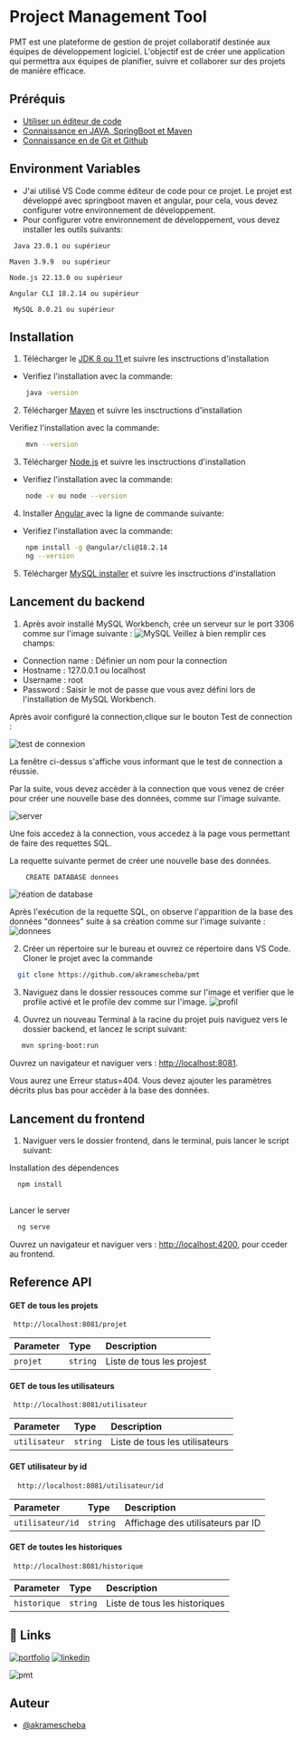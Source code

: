 
# Project Management Tool

PMT est une plateforme de gestion de projet collaboratif destinée aux équipes de développement logiciel. L'objectif est de créer une application qui permettra aux équipes de planifier, suivre et collaborer sur des projets de manière efficace.


## Préréquis

 - [Utiliser un éditeur de code](https://code.visualstudio.com/)
 - [Connaissance en JAVA, SpringBoot et Maven ](./)
 - [Connaissance en de Git et Github](./)


## Environment Variables

- J'ai utilisé VS Code comme éditeur de code pour ce projet. Le projet est développé avec springboot maven et angular, pour cela, vous devez configurer votre environnement de développement.
- Pour configurer votre environnement de développement, vous devez installer les outils suivants:

` Java 23.0.1 ou supérieur`

`Maven 3.9.9  ou supérieur`

`Node.js 22.13.0 ou supérieur`

`Angular CLI 18.2.14 ou supérieur`

` MySQL 8.0.21 ou supérieur`


## Installation

1. Télécharger  le [ JDK 8 ou 11 ](  https://www.oracle.com/java/technologies/downloads/) et suivre les insctructions d'installation

- Verifiez l'installation avec la commande: 

```bash
    java -version
```
2. Télécharger [ Maven](https://maven.apache.org/install.html) et suivre les insctructions d'installation

Verifiez l'installation avec la commande: 

```bash
    mvn --version
```
3. Télécharger [Node.js](https://nodejs.org/en/download/) et suivre les insctructions d'installation

- Verifiez l'installation avec la commande: 

```bash
    node -v ou node --version
```
4. Installer [Angular ](https://angular.dev/installation) avec la ligne de commande suivante:
- Verifiez l'installation avec la commande: 

```bash
    npm install -g @angular/cli@18.2.14
    ng --version
```

5. Télécharger [MySQL installer](https://dev.mysql.com/downloads/installe) et suivre les insctructions d'installation


## Lancement du backend

1. Après avoir installé MySQL Workbench, crée un serveur sur le port 3306 comme sur l'image suivante : 
![MySQL](https://github.com/user-attachments/assets/7e735cfd-fff5-4c0b-b7aa-658cc8520883)
Veillez à bien remplir ces champs:

- Connection name : Définier un nom pour la connection
- Hostname : 127.0.0.1 ou localhost
- Username : root
- Password : Saisir le mot de passe que vous avez défini lors de l'installation de MySQL Workbench.

Après avoir configuré la connection,clique sur le bouton Test de connection :

![test de connexion](https://github.com/user-attachments/assets/a650eeb6-5ea7-483d-a068-dad87a93e457)

La fenêtre ci-dessus s'affiche vous informant que le test de connection a réussie.

Par la suite, vous devez accèder à la connection que vous venez de créer pour créer une nouvelle base des données, comme sur l'image suivante.

![server](https://github.com/user-attachments/assets/3fb23178-27ff-42a1-86be-266379592df6)

Une fois accedez à la connection, vous accedez à la page vous permettant de faire des requettes SQL.

La requette suivante permet de créer une nouvelle base des données.


```bash
    CREATE DATABASE donnees  
```

![réation de database](https://github.com/user-attachments/assets/d670e76e-3d83-4f6b-9577-0f069f6605ab)

Après l'exécution de la requette SQL, on observe l'apparition de la base des données "donnees" suite à sa création comme sur l'image suivante :
![donnees](https://github.com/user-attachments/assets/e62b54b2-c095-4fe7-81ca-76886b213416)

2.  Créer un répertoire sur le bureau et ouvrez ce répertoire dans VS Code.
Cloner le projet avec la commande 


```bash
  git clone https://github.com/akramescheba/pmt
```
3. Naviguez dans le dossier ressouces comme sur l'image et verifier que le profile activé et le profile dev comme sur l'image.
![profil](https://github.com/user-attachments/assets/91e93c6d-cb0a-44a0-b812-100aac49ac44)

 4. Ouvrez un nouveau Terminal à la racine du projet puis naviguez vers le dossier backend, et lancez le script suivant:

```bash
   mvn spring-boot:run  
```
Ouvrez un navigateur et naviguer vers : [http://localhost:8081](http://localhost:8081). 

Vous aurez une Erreur status=404. Vous devez ajouter les paramètres décrits plus bas pour accèder à la base des données.

## Lancement du frontend

1. Naviguer vers le dossier frontend, dans le terminal, puis lancer le script suivant:

Installation des dépendences
```bash
  npm install
  
```

Lancer le server

```bash
  ng serve
```

Ouvrez un navigateur et naviguer vers : 
[http://localhost:4200](http://localhost:4200), pour cceder au frontend.




## Reference API 

#### GET de tous les projets

```http
 http://localhost:8081/projet
```

| Parameter | Type     | Description                |
| :-------- | :------- | :------------------------- |
| `projet` | `string` | Liste de tous les projest |

#### GET de tous les utilisateurs 

```http
 http://localhost:8081/utilisateur
```

| Parameter | Type     | Description                       |
| :-------- | :------- | :-------------------------------- |
| `utilisateur`      | `string` | Liste de tous les utilisateurs |


#### GET utilisateur by id

```http
  http://localhost:8081/utilisateur/id
```

| Parameter | Type     | Description                       |
| :-------- | :------- | :-------------------------------- |
| `utilisateur/id`      | `string` | Affichage des utilisateurs par ID|

#### GET de toutes les historiques

```http
 http://localhost:8081/historique
```

| Parameter | Type     | Description                |
| :-------- | :------- | :------------------------- |
| `historique` | `string` | Liste de tous les historiques |


## 🔗 Links
[![portfolio](https://img.shields.io/badge/my_portfolio-000?style=for-the-badge&logo=ko-fi&logoColor=white)](https://portfoli-iscod.web.app/)
[![linkedin](https://img.shields.io/badge/linkedin-0A66C2?style=for-the-badge&logo=linkedin&logoColor=white)](https://www.linkedin.com/in/jordy-akra-mescheba/)



![pmt](https://github.com/user-attachments/assets/52c5ffdb-14ab-43b0-98e7-2211b62248f5)


## Auteur

- [@akramescheba](https://github.com/akramescheba)

